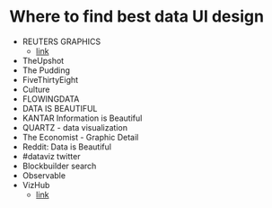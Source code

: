 # Where to find best data UI design
- REUTERS GRAPHICS
  - [link](https://graphics.reuters.com/)
- TheUpshot
- The Pudding
- FiveThirtyEight
- Culture
- FLOWINGDATA
- DATA IS BEAUTIFUL
- KANTAR Information is Beautiful
- QUARTZ - data visualization
- The Economist - Graphic Detail
- Reddit: Data is Beautiful
- #dataviz twitter
- Blockbuilder search
- Observable
- VizHub
  - [link](https://vizhub.com/)
